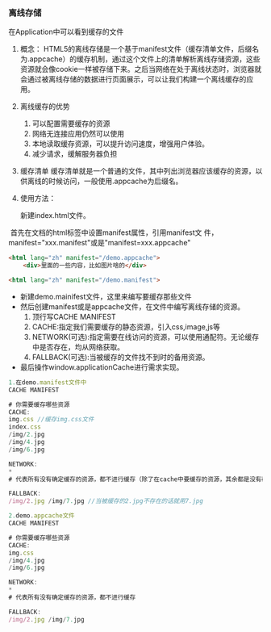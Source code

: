 ### 离线存储

在Application中可以看到缓存的文件

1. 概念：
HTML5的离线存储是一个基于manifest文件（缓存清单文件，后缀名为.appcache）的缓存机制，通过这个文件上的清单解析离线存储资源，这些资源就会像cookie一样被存储下来。之后当网络在处于离线状态时，浏览器就会通过被离线存储的数据进行页面展示，可以让我们构建一个离线缓存的应用。

2. 离线缓存的优势
   1. 可以配置需要缓存的资源
   2. 网络无连接应用仍然可以使用
   3. 本地读取缓存资源，可以提升访问速度，增强用户体验。
   4. 减少请求，缓解服务器负担  

3. 缓存清单
缓存清单就是一个普通的文件，其中列出浏览器应该缓存的资源，以供离线的时候访问，一般使用.appcache为后缀名。


4. 使用方法：

   新建index.html文件。

​       首先在文档的html标签中设置manifest属性，引用manifest文  件，manifest="xxx.manifest"或是"manifest=xxx.appcache"

```html
<html lang="zh" manifest="/demo.appcache">
    <div>里面的一些内容，比如图片啥的</div>    
```

```html
<html lang="zh" manifest="/demo.manifest">
```



- 新建demo.mainifest文件，这里来编写要缓存那些文件
- 然后创建manifest或是appcache文件，在文件中编写离线存储的资源。
  1. 顶行写CACHE MANIFEST
  2. CACHE:指定我们需要缓存的静态资源，引入css,image,js等
  3. NETWORK(可选):指定需要在线访问的资源，可以使用通配符。无论缓存中是否存在，均从网络获取。
  4. FALLBACK(可选):当被缓存的文件找不到时的备用资源。
- 最后操作window.applicationCache进行需求实现。

```js
1.在demo.manifest文件中
CACHE MANIFEST

# 你需要缓存哪些资源
CACHE:
img.css //缓存img.css文件
index.css
/img/2.jpg
/img/4.jpg
/img/6.jpg

NETWORK:
*
# 代表所有没有确定缓存的资源，都不进行缓存（除了在cache中要缓存的资源，其余都是没有确定缓存的资源）

FALLBACK:
/img/2.jpg /img/7.jpg //当被缓存的2.jpg不存在的话就用7.jpg

```

```js
2.demo.appcache文件
CACHE MANIFEST

# 你需要缓存哪些资源
CACHE:
img.css
/img/4.jpg
/img/6.jpg

NETWORK:
*
# 代表所有没有确定缓存的资源，都不进行缓存

FALLBACK:
/img/2.jpg /img/7.jpg
```

